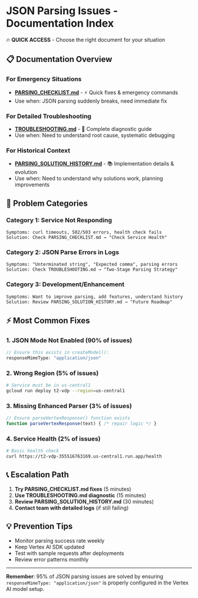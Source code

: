 # JSON Parsing Issues - Documentation Index

🔥 **QUICK ACCESS** - Choose the right document for your situation

## 📋 Documentation Overview

### For Emergency Situations
- **[PARSING_CHECKLIST.md](./PARSING_CHECKLIST.md)** - ⚡ Quick fixes & emergency commands
- Use when: JSON parsing suddenly breaks, need immediate fix

### For Detailed Troubleshooting  
- **[TROUBLESHOOTING.md](./TROUBLESHOOTING.md)** - 🔧 Complete diagnostic guide
- Use when: Need to understand root cause, systematic debugging

### For Historical Context
- **[PARSING_SOLUTION_HISTORY.md](./PARSING_SOLUTION_HISTORY.md)** - 📚 Implementation details & evolution
- Use when: Need to understand why solutions work, planning improvements

## 🎯 Problem Categories

### Category 1: Service Not Responding
```
Symptoms: curl timeouts, 502/503 errors, health check fails
Solution: Check PARSING_CHECKLIST.md → "Check Service Health"
```

### Category 2: JSON Parse Errors in Logs
```
Symptoms: "Unterminated string", "Expected comma", parsing errors
Solution: Check TROUBLESHOOTING.md → "Two-Stage Parsing Strategy"
```

### Category 3: Development/Enhancement
```
Symptoms: Want to improve parsing, add features, understand history
Solution: Review PARSING_SOLUTION_HISTORY.md → "Future Roadmap"
```

## ⚡ Most Common Fixes

### 1. JSON Mode Not Enabled (90% of issues)
```javascript
// Ensure this exists in createModel():
responseMimeType: "application/json"
```

### 2. Wrong Region (5% of issues)
```bash
# Service must be in us-central1
gcloud run deploy t2-vdp --region=us-central1
```

### 3. Missing Enhanced Parser (3% of issues)
```javascript
// Ensure parseVertexResponse() function exists
function parseVertexResponse(text) { /* repair logic */ }
```

### 4. Service Health (2% of issues)
```bash
# Basic health check
curl https://t2-vdp-355516763169.us-central1.run.app/health
```

## 📞 Escalation Path

1. **Try PARSING_CHECKLIST.md fixes** (5 minutes)
2. **Use TROUBLESHOOTING.md diagnostic** (15 minutes)  
3. **Review PARSING_SOLUTION_HISTORY.md** (30 minutes)
4. **Contact team with detailed logs** (if still failing)

## 💡 Prevention Tips

- Monitor parsing success rate weekly
- Keep Vertex AI SDK updated
- Test with sample requests after deployments
- Review error patterns monthly

---

**Remember**: 95% of JSON parsing issues are solved by ensuring `responseMimeType: "application/json"` is properly configured in the Vertex AI model setup.
